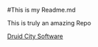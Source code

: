 #This is my Readme.md

This is truly an amazing Repo

[Druid City Software](https://www.druidcity.com)

